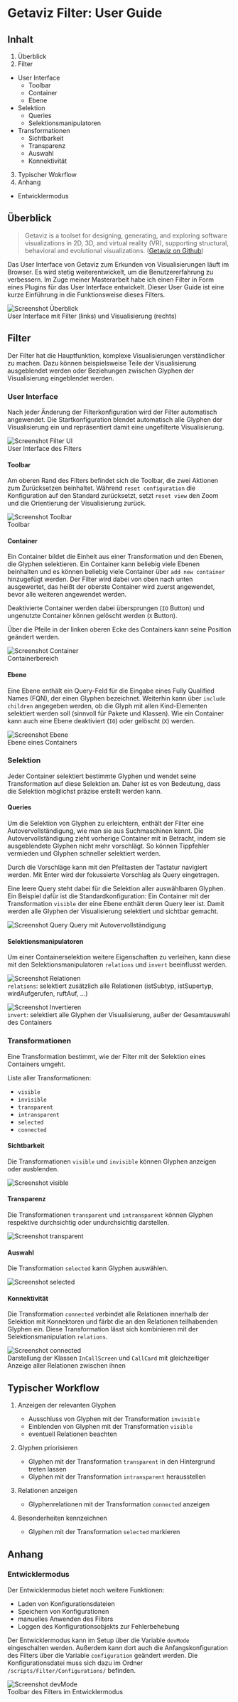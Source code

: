 # Getaviz Filter: User Guide

## Inhalt

1. Überblick
2. Filter  
  - User Interface
    - Toolbar
    - Container
    - Ebene
  - Selektion
    - Queries
    - Selektionsmanipulatoren
  - Transformationen
    - Sichtbarkeit
    - Transparenz
    - Auswahl
    - Konnektivität
3. Typischer Wokrflow
4. Anhang
  - Entwicklermodus


## Überblick

> Getaviz is a toolset for designing, generating, and exploring software visualizations in 2D, 3D, and virtual reality (VR), supporting structural, behavioral and evolutional visualizations. ([Getaviz on Github](https://github.com/StefanFaulhaber/Getaviz))

Das User Interface von Getaviz zum Erkunden von Visualisierungen läuft im Browser. Es wird stetig weiterentwickelt, um die Benutzererfahrung zu verbessern. Im Zuge meiner Masterarbeit habe ich einen Filter in Form eines Plugins für das User Interface entwickelt. Dieser User Guide ist eine kurze Einführung in die Funktionsweise dieses Filters.

![Screenshot Überblick](img/1.png "Screenshot Überblick")  
User Interface mit Filter (links) und Visualisierung (rechts)

## Filter

Der Filter hat die Hauptfunktion, komplexe Visualisierungen verständlicher zu machen. Dazu können beispielsweise Teile der Visualisierung ausgeblendet werden oder Beziehungen zwischen Glyphen der Visualisierung eingeblendet werden.

### User Interface

Nach jeder Änderung der Filterkonfiguration wird der Filter automatisch angewendet. Die Startkonfiguration blendet automatisch alle Glyphen der Visualisierung ein und repräsentiert damit eine ungefilterte Visualisierung.

![Screenshot Filter UI](img/2.png "Screenshot Filter UI")  
User Interface des Filters

#### Toolbar

Am oberen Rand des Filters befindet sich die Toolbar, die zwei Aktionen zum Zurücksetzen beinhaltet. Während `reset configuration` die Konfiguration auf den Standard zurücksetzt, setzt `reset view` den Zoom und die Orientierung der Visualisierung zurück.

![Screenshot Toolbar](img/3.png "Screenshot Toolbar")  
Toolbar

#### Container

Ein Container bildet die Einheit aus einer Transformation und den Ebenen, die Glyphen selektieren. Ein Container kann beliebig viele Ebenen beinhalten und es können beliebig viele Container über `add new container` hinzugefügt werden. Der Filter wird dabei von oben nach unten ausgewertet, das heißt der oberste Container wird zuerst angewendet, bevor  alle weiteren angewendet werden.

Deaktivierte Container werden dabei übersprungen (`IO` Button) und ungenutzte Container können gelöscht werden (`X` Button).

Über die Pfeile in der linken oberen Ecke des Containers kann seine Position geändert werden. 

![Screenshot Container](img/4.png "Screenshot Container")  
Containerbereich

#### Ebene

Eine Ebene enthält ein Query-Feld für die Eingabe eines Fully Qualified Names (FQN), der einen Glyphen bezeichnet. Weiterhin kann über `include children` angegeben werden, ob die Glyph mit allen Kind-Elementen selektiert werden soll (sinnvoll für Pakete und Klassen). Wie ein Container kann auch eine Ebene deaktiviert (`IO`) oder gelöscht (`X`) werden.

![Screenshot Ebene](img/5.png "Screenshot Ebene")  
Ebene eines Containers

### Selektion

Jeder Container selektiert bestimmte Glyphen und wendet seine Transformation auf diese Selektion an. Daher ist es von Bedeutung, dass die Selektion möglichst präzise erstellt werden kann.

#### Queries

Um die Selektion von Glyphen zu erleichtern, enthält der Filter eine Autovervollständigung, wie man sie aus Suchmaschinen kennt. Die Autovervollständigung zieht vorherige Container mit in Betracht, indem sie ausgeblendete Glyphen nicht mehr vorschlägt. So können Tippfehler vermieden und Glyphen schneller selektiert werden.

Durch die Vorschläge kann mit den Pfeiltasten der Tastatur navigiert werden. Mit Enter wird der fokussierte Vorschlag als Query eingetragen.

Eine leere Query steht dabei für die Selektion aller auswählbaren Glyphen. Ein Beispiel dafür ist die Standardkonfiguration: Ein Container mit der Transformation `visible` der eine Ebene enthält deren Query leer ist. Damit werden alle Glyphen der Visualisierung selektiert und sichtbar gemacht.

![Screenshot Query](img/6.png "Screenshot Query")
Query mit Autovervollständigung

#### Selektionsmanipulatoren

Um einer Containerselektion weitere Eigenschaften zu verleihen, kann diese mit den Selektionsmanipulatoren `relations` und `invert` beeinflusst werden.

![Screenshot Relationen](img/7.png "Screenshot Relationen")  
`relations`: selektiert zusätzlich alle Relationen (istSubtyp, istSupertyp, wirdAufgerufen, ruftAuf, ...)

![Screenshot Invertieren](img/8.png "Screenshot Invertieren")  
`invert`: selektiert alle Glyphen der Visualisierung, außer der Gesamtauswahl des Containers

### Transformationen

Eine Transformation bestimmt, wie der Filter mit der Selektion eines Containers umgeht.  

Liste aller Transformationen:
- `visible`
- `invisible`
- `transparent`
- `intransparent`
- `selected`
- `connected`

#### Sichtbarkeit

Die Transformationen `visible` und `invisible` können Glyphen anzeigen oder ausblenden.

![Screenshot visible](img/9.png "Screenshot visible")  

#### Transparenz

Die Transformationen `transparent` und `intransparent` können Glyphen respektive durchsichtig oder undurchsichtig darstellen.

![Screenshot transparent](img/10.png "Screenshot transparent")  

#### Auswahl

Die Transformation `selected` kann Glyphen auswählen.

![Screenshot selected](img/11.png "Screenshot selected")  

#### Konnektivität

Die Transformation `connected` verbindet alle Relationen innerhalb der Selektion mit Konnektoren und färbt die an den Relationen teilhabenden Glyphen ein. Diese Transformation lässt sich kombinieren mit der Selektionsmanipulation `relations`.

![Screenshot connected](img/12.png "Screenshot connected")  
Darstellung der Klassen `InCallScreen` und `CallCard` mit gleichzeitiger Anzeige aller Relationen zwischen ihnen


## Typischer Workflow

1. Anzeigen der relevanten Glyphen
    - Ausschluss von Glyphen mit der Transformation `invisible`
    - Einblenden von Glyphen mit der Transformation `visible`
    - eventuell Relationen beachten

2. Glyphen priorisieren
    - Glyphen mit der Transformation `transparent` in den Hintergrund treten lassen
    - Glyphen mit der Transformation `intransparent` herausstellen

3. Relationen anzeigen
    - Glyphenrelationen mit der Transformation `connected` anzeigen

4. Besonderheiten kennzeichnen
    - Glyphen mit der Transformation `selected` markieren

## Anhang

### Entwicklermodus

Der Entwicklermodus bietet noch weitere Funktionen:
- Laden von Konfigurationsdateien
- Speichern von Konfigurationen
- manuelles Anwenden des Filters
- Loggen des Konfigurationsobjekts zur Fehlerbehebung

Der Entwicklermodus kann im Setup über die Variable `devMode` eingeschalten werden. Außerdem kann dort auch die Anfangskonfiguration des Filters über die Variable `configuration` geändert werden. Die Konfigurationsdatei muss sich dazu im Ordner `/scripts/Filter/Configurations/` befinden.

![Screenshot devMode](img/13.png "Screenshot devMode")  
Toolbar des Filters im Entwicklermodus